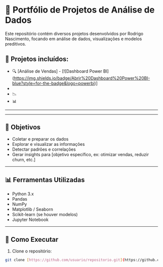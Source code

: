 
# 🚀 Portfólio de Projetos de Análise de Dados

Este repositório contém diversos projetos desenvolvidos por Rodrigo Nascimento, focando em análise de dados, visualizações e modelos preditivos.

## 📂 Projetos incluídos:

- 🔍 [Análise de Vendas] - [![Dashboard Power BI] (https://img.shields.io/badge/Abrir%20Dashboard%20Power%20BI-blue?style=for-the-badge&logo=powerbi)]
-                           
- 📉 
- 📊 
---


---

## 📌 Objetivos

- Coletar e preparar os dados
- Explorar e visualizar as informações
- Detectar padrões e correlações
- Gerar insights para [objetivo específico, ex: otimizar vendas, reduzir churn, etc.]

---

## 📊 Ferramentas Utilizadas

- Python 3.x
- Pandas
- NumPy
- Matplotlib / Seaborn
- Scikit-learn (se houver modelos)
- Jupyter Notebook

---

## 🚀 Como Executar

1. Clone o repositório:
```bash
git clone [https://github.com/usuario/repositorio.git](https://github.com/Rodriggo1987/Analises-De-Dados.git)
